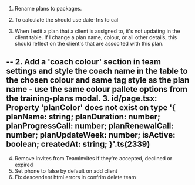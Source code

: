 1. Rename plans to packages.

2. To calculate the  should use date-fns to cal

2. When I edit a plan that a client is assigned to, it's not updating in the client table.
If I change a plan name, colour, or all other details, this should reflect on the client's that are associted with this plan.



--
2. Add a 'coach colour' section in team settings and style the coach name in the table to the chosen colour and same tag style as the plan name - use the same colour pallete options from the training-plans modal.
3. id/page.tsx: Property 'planColor' does not exist on type '{ planName: string; planDuration: number; planProgressCall: number; planRenewalCall: number; planUpdateWeek: number; isActive: boolean; createdAt: string; }'.ts(2339)
--
4. Remove invites from TeamInvites if they're accepted, declined or expired
5. Set phone to false by default on add client
6. Fix descendent html errors in confrim delete team 
